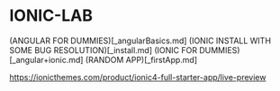 # IONIC-LAB

(ANGULAR FOR DUMMIES)[_angularBasics.md]
(IONIC INSTALL WITH SOME BUG RESOLUTION)[_install.md]
(IONIC FOR DUMMIES)[_angular+ionic.md]
(RANDOM APP)[_firstApp.md]

https://ionicthemes.com/product/ionic4-full-starter-app/live-preview